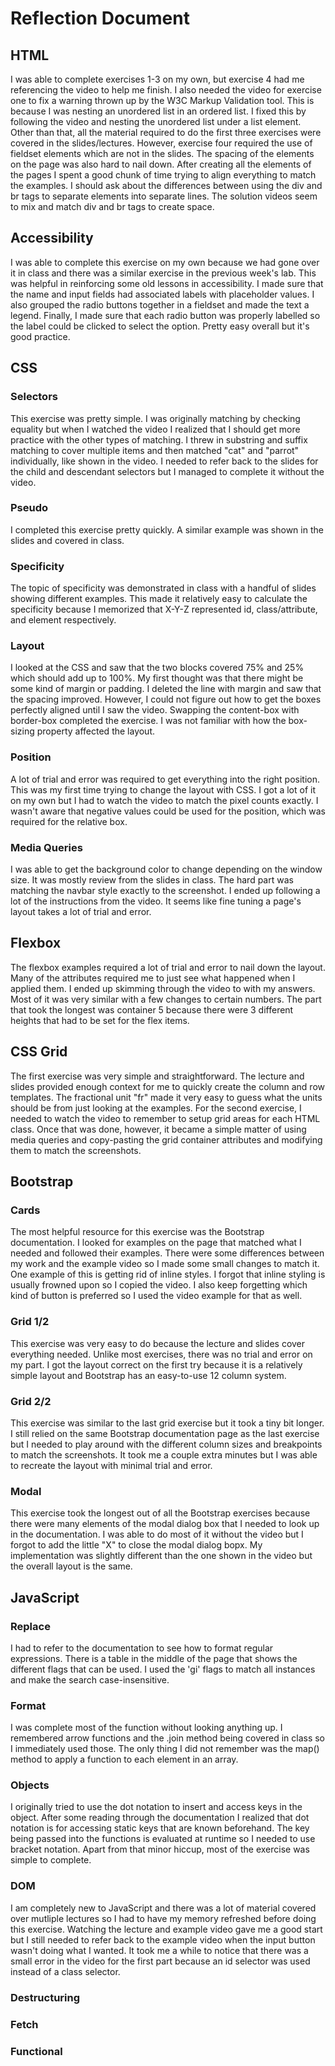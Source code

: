 # Reflection Document

## HTML

I was able to complete exercises 1-3 on my own, but exercise 4 had me referencing the video to help me finish. I also needed the video for exercise one to fix a warning thrown up by the W3C Markup Validation tool. This is because I was nesting an unordered list in an ordered list. I fixed this by following the video and nesting the unordered list under a list element. Other than that, all the material required to do the first three exercises were covered in the slides/lectures. However, exercise four required the use of fieldset elements which are not in the slides. The spacing of the elements on the page was also hard to nail down. After creating all the elements of the pages I spent a good chunk of time trying to align everything to match the examples. I should ask about the differences between using the div and br tags to separate elements into separate lines. The solution videos seem to mix and match div and br tags to create space.

## Accessibility

I was able to complete this exercise on my own because we had gone over it in class and there was a similar exercise in the previous week's lab. This was helpful in reinforcing some old lessons in accessibility. I made sure that the name and input fields had associated labels with placeholder values. I also grouped the radio buttons together in a fieldset and made the text a legend. Finally, I made sure that each radio button was properly labelled so the label could be clicked to select the option. Pretty easy overall but it's good practice.

## CSS

### Selectors

This exercise was pretty simple. I was originally matching by checking equality but when I watched the video I realized that I should get more practice with the other types of matching. I threw in substring and suffix matching to cover multiple items and then matched "cat" and "parrot" individually, like shown in the video. I needed to refer back to the slides for the child and descendant selectors but I managed to complete it without the video.

### Pseudo

I completed this exercise pretty quickly. A similar example was shown in the slides and covered in class.

### Specificity

The topic of specificity was demonstrated in class with a handful of slides showing different examples. This made it relatively easy to calculate the specificity because I memorized that X-Y-Z represented id, class/attribute, and element respectively.

### Layout

I looked at the CSS and saw that the two blocks covered 75% and 25% which should add up to 100%. My first thought was that there might be some kind of margin or padding. I deleted the line with margin and saw that the spacing improved. However, I could not figure out how to get the boxes perfectly aligned until I saw the video. Swapping the content-box with border-box completed the exercise. I was not familiar with how the box-sizing property affected the layout.

### Position

A lot of trial and error was required to get everything into the right position. This was my first time trying to change the layout with CSS. I got a lot of it on my own but I had to watch the video to match the pixel counts exactly. I wasn't aware that negative values could be used for the position, which was required for the relative box.

### Media Queries

I was able to get the background color to change depending on the window size. It was mostly review from the slides in class. The hard part was matching the navbar style exactly to the screenshot. I ended up following a lot of the instructions from the video. It seems like fine tuning a page's layout takes a lot of trial and error.

## Flexbox

The flexbox examples required a lot of trial and error to nail down the layout. Many of the attributes required me to just see what happened when I applied them. I ended up skimming through the video to with my answers. Most of it was very similar with a few changes to certain numbers. The part that took the longest was container 5 because there were 3 different heights that had to be set for the flex items.

## CSS Grid

The first exercise was very simple and straightforward. The lecture and slides provided enough context for me to quickly create the column and row templates. The fractional unit "fr" made it very easy to guess what the units should be from just looking at the examples. For the second exercise, I needed to watch the video to remember to setup grid areas for each HTML class. Once that was done, however, it became a simple matter of using media queries and copy-pasting the grid container attributes and modifying them to match the screenshots.

## Bootstrap

### Cards

The most helpful resource for this exercise was the Bootstrap documentation. I looked for examples on the page that matched what I needed and followed their examples. There were some differences between my work and the example video so I made some small changes to match it. One example of this is getting rid of inline styles. I forgot that inline styling is usually frowned upon so I copied the video. I also keep forgetting which kind of button is preferred so I used the video example for that as well.

### Grid 1/2

This exercise was very easy to do because the lecture and slides cover everything needed. Unlike most exercises, there was no trial and error on my part. I got the layout correct on the first try because it is a relatively simple layout and Bootstrap has an easy-to-use 12 column system.

### Grid 2/2

This exercise was similar to the last grid exercise but it took a tiny bit longer. I still relied on the same Bootstrap documentation page as the last exercise but I needed to play around with the different column sizes and breakpoints to match the screenshots. It took me a couple extra minutes but I was able to recreate the layout with minimal trial and error.

### Modal

This exercise took the longest out of all the Bootstrap exercises because there were many elements of the modal dialog box that I needed to look up in the documentation. I was able to do most of it without the video but I forgot to add the little "X" to close the modal dialog bopx. My implementation was slightly different than the one shown in the video but the overall layout is the same.

## JavaScript

### Replace

I had to refer to the documentation to see how to format regular expressions. There is a table in the middle of the page that shows the different flags that can be used. I used the 'gi' flags to match all instances and make the search case-insensitive.

### Format

I was complete most of the function without looking anything up. I remembered arrow functions and the .join method being covered in class so I immediately used those. The only thing I did not remember was the map() method to apply a function to each element in an array.

### Objects

I originally tried to use the dot notation to insert and access keys in the object. After some reading through the documentation I realized that dot notation is for accessing static keys that are known beforehand. The key being passed into the functions is evaluated at runtime so I needed to use bracket notation. Apart from that minor hiccup, most of the exercise was simple to complete.

### DOM

I am completely new to JavaScript and there was a lot of material covered over mutliple lectures so I had to have my memory refreshed before doing this exercise. Watching the lecture and example video gave me a good start but I still needed to refer back to the example video when the input button wasn't doing what I wanted. It took me a while to notice that there was a small error in the video for the first part because an id selector was used instead of a class selector.

### Destructuring

### Fetch

### Functional
